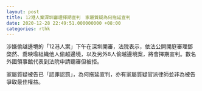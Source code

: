 ```yaml
---
layout: post
title: 12港人案深圳審理擇期宣判　家屬質疑為何拖延宣判
date: 2020-12-28 22:49:51.000000000 +08:00
categories: rthk
---
```


涉嫌偷越邊境的「12港人案」下午在深圳開審，法院表示，依法公開開庭審理鄧棨然、喬映瑜組織他人偷越邊境，以及另外8人偷越邊境案，將會擇期宣判。數名外國領事館代表到法院申請聽審但被拒。

家屬質疑被告已「認罪認罰」，為何拖延宣判，亦有家屬質疑官派律師並非為被告爭取最佳權益。
